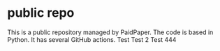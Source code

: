 # public repo

This is a public repository managed by PaidPaper. The code is based in Python. It has several GitHub actions.
Test
Test 2
Test 444
